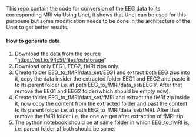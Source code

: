 This repo contain the code for conversion of the EEG data to its corresponding MRI via Using Unet, it shows that Unet can be used for this purpouse but some modification needs to be done in the architecture of the Unet to get better results.


#### How to generate data
1. Download the data from the source "https://osf.io/94c5t/files/osfstorage"
2. Download only EEG1, EEG2, fMRI zips only.
3. Create folder EEG_to_fMRI/data_set/EEG1 and extract both EEG zips into it, copy the data insider the extracted folder EEG1 and EEG2 and paste it to its parent folder i.e. at path EEG_to_fMRI/data_set/EEG1/. After that remove the EEG1 and EEG2 folder(which should be empty now).
4. Create folder EEG_to_fMRI/data_set/fMRI and extract the fMRI zip inside it, now copy the content from the extracted folder and past the content to its parent folder i.e. at path EEG_to_fMRI/data_set/fMRI. After that remove the fMRI folder i.e. the one we get after extraction of fMRI zip.
5. The python notebook should be at same folder in which EEG_to_fMRI is, i.e. parent folder of both should be same.
